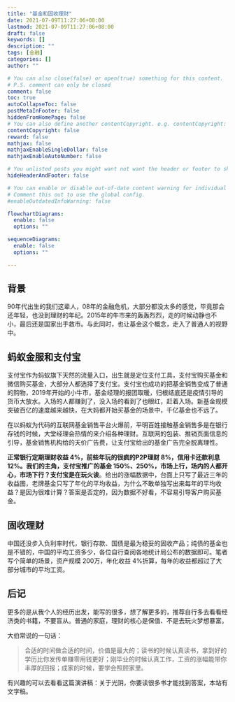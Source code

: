 ```yaml
---
title: "基金和固收理财"
date: 2021-07-09T11:27:06+08:00
lastmod: 2021-07-09T11:27:06+08:00
draft: false
keywords: []
description: ""
tags: [金融]
categories: []
author: ""

# You can also close(false) or open(true) something for this content.
# P.S. comment can only be closed
comment: false
toc: true
autoCollapseToc: false
postMetaInFooter: false
hiddenFromHomePage: false
# You can also define another contentCopyright. e.g. contentCopyright: "This is another copyright."
contentCopyright: false
reward: false
mathjax: false
mathjaxEnableSingleDollar: false
mathjaxEnableAutoNumber: false

# You unlisted posts you might want not want the header or footer to show
hideHeaderAndFooter: false

# You can enable or disable out-of-date content warning for individual post.
# Comment this out to use the global config.
#enableOutdatedInfoWarning: false

flowchartDiagrams:
  enable: false
  options: ""

sequenceDiagrams: 
  enable: false
  options: ""

---
```


## 背景

90年代出生的我们这辈人，08年的金融危机，大部分都没太多的感觉，毕竟那会还年轻，也没到理财的年纪。2015年的牛市来的轰轰烈烈，走的时候动静也不小，最后还是国家出手救市。与此同时，也让基金这个概念，走入了普通人的视野中。

## 蚂蚁金服和支付宝

支付宝作为蚂蚁旗下天然的流量入口，出生就是定位支付工具，支付宝购买基金和微信购买基金，大部分人都选择了支付宝。支付宝也成功的把基金销售变成了普通的购物，2019年开始的小牛市，基金经理的报团取暖，归根结底还是疫情引导的货币大放水。入场的人都赚到了，没入场的看到了也眼红，赶着入场。新基金规模突破百亿的速度越来越快，在大妈都开始买基金的场景中，千亿基金也不远了。

在以蚂蚁为代码的互联网基金销售平台火爆前，平明百姓接触基金销售多是在银行存钱的时候，大堂经理会热情的来介绍各种理财。互联网的包装、推销页面信息的引导，基金销售机构给的天价广告费，让支付宝给出的基金广告完全脱离理性。

**正常银行定期理财收益 4%，前些年玩的很疯的P2P理财 8%，信用卡还款利息 12%。我们的主角，支付宝推广的基金 150%、250%，市场上行，场内的人都开心，市场下行？支付宝是在玩火诶**。给出的涨幅数据中，台面上只写了最近三年的收益图，老牌基金只写了年化的平均收益，为什么不敢单独写出来每年的平均收益？是因为很难计算？答案是否定的，因为数据不好看，不容易引导客户购买基金。

## 固收理财

中国还没步入负利率时代，银行存款、国债是最为稳妥的固收产品；纯债的基金也是不错的，中国的平均工资多少，各位自行查阅各地统计局公布的数据即可。笔者写个简单的场景，资产规模 200万，年化收益 4%折算，每年的收益都超过了大部分城市的平均工资。

## 后记

更多的是从我个人的经历出发，能写的很多，想了解更多的，推荐自行多去看看经济类的书籍，不要盲从。普通的家庭，理财的核心是保值、不是去玩火梦想暴富。

大伯常说的一句话：

> 合适的时间做合适的时间，价值是最大的；读书的时候认真读书，拿到好的学历比你发传单赚零用钱更好；刚毕业的时候认真工作，工资的涨幅能带你丰厚的回报；成家的时候，要学会照顾家里。

有兴趣的可以去看看这篇演讲稿：关于光阴，你要读很多书才能找到答案，本站有文字稿。
